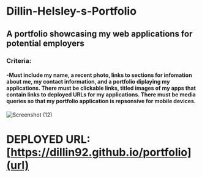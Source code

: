 # Dillin-Helsley-s-Portfolio

## A portfolio showcasing my web applications for potential employers

### Criteria:
#### -Must include my name, a recent photo, links to sections for infomation about me, my contact information, and a portfolio diplaying my applications. There must be clickable links, titled images of my apps that contain links to deployed URLs for my applications. There must be media queries so that my portfolio application is repsonsive for mobile devices.

![Screenshot (12)](https://user-images.githubusercontent.com/80184962/116026124-064ff600-a620-11eb-8774-61609e14ca3e.png)

# DEPLOYED URL: [https://dillin92.github.io/portfolio](url)


